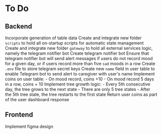 # To Do

## Backend

Incorporate generation of table data
Create and integrate new folder `scripts` to hold all on-startup scripts for automatic state management
Create and integrate new folder `gateway` to hold all external services logic, namely the telegram notifier bot
Create telegram notifier bot
Ensure that telegram notifier bot will send alert messages if users do not record mood for a given day, or if users record more than five `sad` moods in a row
Create `.env` file to store telegram secret keys
Create new `name` field in user table to enable Telegram bot to send alert to caregiver with user's  name
Implement coins on user table:
    - On mood record, coins +10
    - On mood record 5 days in a row, coins + 10
Implement tree growth logic:
    - Every 5th consecutive day, the tree grows to the next state
    - There are only 5 tree states
    - After the 5th tree state, the tree restarts to the first state
Return user coins as part of the user dashboard response

## Frontend

Implement figma design
